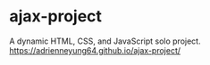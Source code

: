 # ajax-project

A dynamic HTML, CSS, and JavaScript solo project. https://adrienneyung64.github.io/ajax-project/
